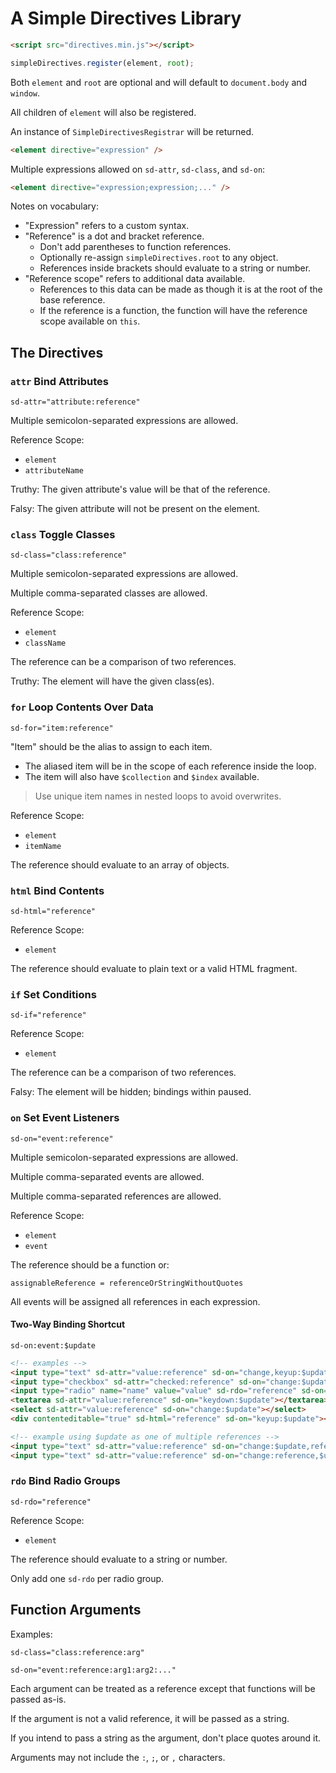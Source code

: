 # A Simple Directives Library

```html
<script src="directives.min.js"></script>
```

```javascript
simpleDirectives.register(element, root);
```

Both `element` and `root` are optional and will default to `document.body` and `window`.

All children of `element` will also be registered.

An instance of `SimpleDirectivesRegistrar` will be returned.

```html
<element directive="expression" />
```

Multiple expressions allowed on `sd-attr`, `sd-class`, and `sd-on`:

```html
<element directive="expression;expression;..." />
```

Notes on vocabulary:

-   "Expression" refers to a custom syntax.
-   "Reference" is a dot and bracket reference.
    -   Don't add parentheses to function references.
    -   Optionally re-assign `simpleDirectives.root` to any object.
    -   References inside brackets should evaluate to a string or number.
-   "Reference scope" refers to additional data available.
    -   References to this data can be made as though it is at the root of the base reference.
    -   If the reference is a function, the function will have the reference scope available on `this`.

## The Directives

### `attr` Bind Attributes

`sd-attr="attribute:reference"`

Multiple semicolon-separated expressions are allowed.

Reference Scope:

-   `element`
-   `attributeName`

Truthy: The given attribute's value will be that of the reference.

Falsy: The given attribute will not be present on the element.

### `class` Toggle Classes

`sd-class="class:reference"`

Multiple semicolon-separated expressions are allowed.

Multiple comma-separated classes are allowed.

Reference Scope:

-   `element`
-   `className`

The reference can be a comparison of two references.

Truthy: The element will have the given class(es).

### `for` Loop Contents Over Data

`sd-for="item:reference"`

"Item" should be the alias to assign to each item.

-   The aliased item will be in the scope of each reference inside the loop.
-   The item will also have `$collection` and `$index` available.

> Use unique item names in nested loops to avoid overwrites.

Reference Scope:

-   `element`
-   `itemName`

The reference should evaluate to an array of objects.

### `html` Bind Contents

`sd-html="reference"`

Reference Scope:

-   `element`

The reference should evaluate to plain text or a valid HTML fragment.

### `if` Set Conditions

`sd-if="reference"`

Reference Scope:

-   `element`

The reference can be a comparison of two references.

Falsy: The element will be hidden; bindings within paused.

### `on` Set Event Listeners

`sd-on="event:reference"`

Multiple semicolon-separated expressions are allowed.

Multiple comma-separated events are allowed.

Multiple comma-separated references are allowed.

Reference Scope:

-   `element`
-   `event`

The reference should be a function or:

`assignableReference = referenceOrStringWithoutQuotes`

All events will be assigned all references in each expression.

#### Two-Way Binding Shortcut

`sd-on:event:$update`

```html
<!-- examples -->
<input type="text" sd-attr="value:reference" sd-on="change,keyup:$update" />
<input type="checkbox" sd-attr="checked:reference" sd-on="change:$update" />
<input type="radio" name="name" value="value" sd-rdo="reference" sd-on="change:$update" />
<textarea sd-attr="value:reference" sd-on="keydown:$update"></textarea>
<select sd-attr="value:reference" sd-on="change:$update"></select>
<div contenteditable="true" sd-html="reference" sd-on="keyup:$update"></div>

<!-- example using $update as one of multiple references -->
<input type="text" sd-attr="value:reference" sd-on="change:$update,reference" />
<input type="text" sd-attr="value:reference" sd-on="change:reference,$update,..." />
```

### `rdo` Bind Radio Groups

`sd-rdo="reference"`

Reference Scope:

-   `element`

The reference should evaluate to a string or number.

Only add one `sd-rdo` per radio group.

## Function Arguments

Examples:

`sd-class="class:reference:arg"`

`sd-on="event:reference:arg1:arg2:..."`

Each argument can be treated as a reference except that functions will be passed as-is.

If the argument is not a valid reference, it will be passed as a string.

If you intend to pass a string as the argument, don't place quotes around it.

Arguments may not include the `:`, `;`, or `,` characters.
